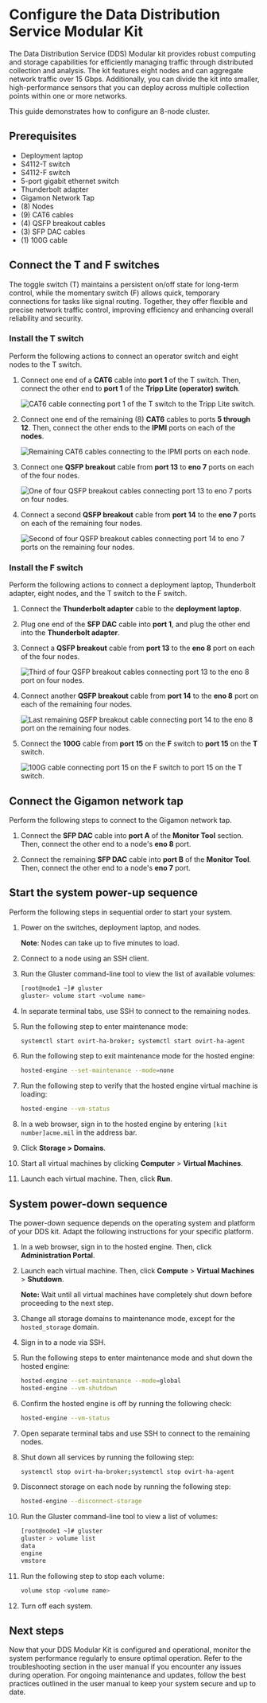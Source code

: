 # Configure the Data Distribution Service Modular Kit

The Data Distribution Service (DDS) Modular kit provides robust computing and storage capabilities for efficiently managing traffic through distributed collection and analysis. The kit features eight nodes and can aggregate network traffic over 15 Gbps. Additionally, you can divide the kit into smaller, high-performance sensors that you can deploy across multiple collection points within one or more networks.

This guide demonstrates how to configure an 8-node cluster.

## Prerequisites

- Deployment laptop
- S4112-T switch
- S4112-F switch
- 5-port gigabit ethernet switch
- Thunderbolt adapter
- Gigamon Network Tap
- (8) Nodes
- (9) CAT6 cables
- (4) QSFP breakout cables
- (3) SFP DAC cables
- (1) 100G cable

## Connect the T and F switches

The toggle switch (T) maintains a persistent on/off state for long-term control, while the momentary switch (F) allows quick, temporary connections for tasks like signal routing. Together, they offer flexible and precise network traffic control, improving efficiency and enhancing overall reliability and security.

### Install the T switch

Perform the following actions to connect an operator switch and eight nodes to the T switch.

1. Connect one end of a **CAT6** cable into **port 1** of the T switch. Then, connect the other end to **port 1** of the **Tripp Lite (operator) switch**.

    ![CAT6 cable connecting port 1 of the T switch to the Tripp Lite switch.](https://user-images.githubusercontent.com/10658186/266861597-068726ea-a73b-4dac-970e-1312fcd4d21d.png)

2. Connect one end of the remaining (8) **CAT6** cables to ports **5 through 12**. Then, connect the other ends to the **IPMI** ports on each of the **nodes**.

    ![Remaining CAT6 cables connecting to the IPMI ports on each node.](https://user-images.githubusercontent.com/10658186/266861605-1f488f00-2727-4f07-96a1-f3fd2a811866.png)

3. Connect one **QSFP breakout** cable from **port 13** to **eno 7** ports on each of the four nodes.

    ![One of four QSFP breakout cables connecting port 13 to eno 7 ports on four nodes.](https://user-images.githubusercontent.com/10658186/266861621-a21fb62e-913f-4a84-9b31-56f0c3b20941.png)

4. Connect a second **QSFP breakout** cable from **port 14** to the **eno 7** ports on each of the remaining four nodes.

    ![Second of four QSFP breakout cables connecting port 14 to eno 7 ports on the remaining four nodes.](https://user-images.githubusercontent.com/10658186/266861641-c9789f25-f7fe-4a71-94c9-91dce62e264a.png)

### Install the F switch

Perform the following actions to connect a deployment laptop, Thunderbolt adapter, eight nodes, and the T switch to the F switch.

1. Connect the **Thunderbolt adapter** cable to the **deployment laptop**.

2. Plug one end of the **SFP DAC** cable into **port 1**, and plug the other end into the **Thunderbolt adapter**.

3. Connect a **QSFP breakout** cable from **port 13** to the **eno 8** port on each of the four nodes.

    ![Third of four QSFP breakout cables connecting port 13 to the eno 8 port on four nodes.](https://user-images.githubusercontent.com/10658186/266861685-8bf1bf80-566a-4458-b94e-64ba0da867bf.png)

4. Connect another **QSFP breakout** cable from **port 14** to the **eno 8** port on each of the remaining four nodes.

    ![Last remaining QSFP breakout cable connecting port 14 to the eno 8 port on the remaining four nodes.](https://user-images.githubusercontent.com/10658186/266861698-6dc86f19-f56b-4475-b869-7cd66e1e49dd.png)

5. Connect the **100G** cable from **port 15** on the **F** switch to **port 15** on the **T** switch.

    ![100G cable connecting port 15 on the F switch to port 15 on the T switch.](https://user-images.githubusercontent.com/10658186/266861727-275c3299-0834-42ff-a6f6-35afa919632c.png)

## Connect the Gigamon network tap

Perform the following steps to connect to the Gigamon network tap.

1. Connect the **SFP DAC** cable into **port A** of the **Monitor Tool** section. Then, connect the other end to a node's **eno 8** port.

2. Connect the remaining **SFP DAC** cable into **port B** of the **Monitor Tool**. Then, connect the other end to a node's **eno 7** port.

## Start the system power-up sequence

Perform the following steps in sequential order to start your system.

1. Power on the switches, deployment laptop, and nodes.

    **Note**: Nodes can take up to five minutes to load.

2. Connect to a node using an SSH client.

3. Run the Gluster command-line tool to view the list of available volumes:

    ```bash
    [root@node1 ~]# gluster
    gluster> volume start <volume name>
    ```

4. In separate terminal tabs, use SSH to connect to the remaining nodes.

5. Run the following step to enter maintenance mode:

    ```bash
    systemctl start ovirt-ha-broker; systemctl start ovirt-ha-agent
    ```

6. Run the following step to exit maintenance mode for the hosted engine:

    ```bash
    hosted-engine --set-maintenance --mode=none
    ```

7. Run the following step to verify that the hosted engine virtual machine is loading:

    ```bash
    hosted-engine --vm-status
    ```

8. In a web browser, sign in to the hosted engine by entering `[kit number]acme.mil` in the address bar.

9. Click **Storage > Domains**.

10. Start all virtual machines by clicking **Computer** > **Virtual Machines**.

11. Launch each virtual machine. Then, click **Run**.

## System power-down sequence

The power-down sequence depends on the operating system and platform of your DDS kit. Adapt the following instructions for your specific platform.

1. In a web browser, sign in to the hosted engine. Then, click **Administration Portal**.

2. Launch each virtual machine. Then, click **Compute** > **Virtual Machines** > **Shutdown**.

    **Note:** Wait until all virtual machines have completely shut down before proceeding to the next step.

3. Change all storage domains to maintenance mode, except for the `hosted_storage` domain.

4. Sign in to a node via SSH.

5. Run the following steps to enter maintenance mode and shut down the hosted engine:

    ```bash
    hosted-engine --set-maintenance --mode=global
    hosted-engine --vm-shutdown
    ```

6. Confirm the hosted engine is off by running the following check:

    ```bash
    hosted-engine --vm-status
    ```

7. Open separate terminal tabs and use SSH to connect to the remaining nodes.

8. Shut down all services by running the following step:

    ```bash
    systemctl stop ovirt-ha-broker;systemctl stop ovirt-ha-agent
    ```

9. Disconnect storage on each node by running the following step:

    ```bash
    hosted-engine --disconnect-storage
    ```

10. Run the Gluster command-line tool to view a list of volumes:

    ```bash
    [root@node1 ~]# gluster
    gluster > volume list
    data
    engine
    vmstore
    ```

11. Run the following step to stop each volume:

    ```bash
    volume stop <volume name>
    ```

12. Turn off each system.

## Next steps

Now that your DDS Modular Kit is configured and operational, monitor the system performance regularly to ensure optimal operation. Refer to the troubleshooting section in the user manual if you encounter any issues during operation. For ongoing maintenance and updates, follow the best practices outlined in the user manual to keep your system secure and up to date.
